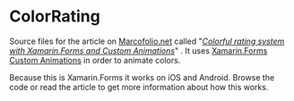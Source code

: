 # ColorRating

Source files for the article on [Marcofolio.net](http://www.marcofolio.net/) called "[*Colorful rating system with Xamarin.Forms and Custom Animations*](https://marcofolio.net/xamarin-forms-colorful-rating-animations/)" . It uses [Xamarin.Forms Custom Animations](https://developer.xamarin.com/guides/xamarin-forms/user-interface/animation/custom/) in order to animate colors.

Because this is Xamarin.Forms it works on iOS and Android. Browse the code or read the article to get more information about how this works.